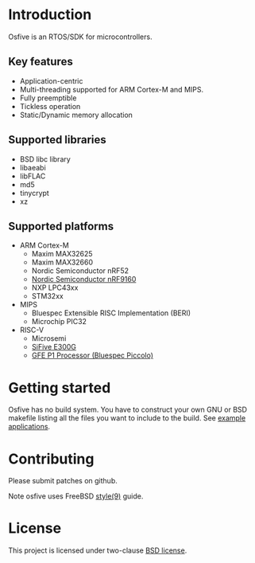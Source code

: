 # Introduction

Osfive is an RTOS/SDK for microcontrollers.

## Key features
- Application-centric
- Multi-threading supported for ARM Cortex-M and MIPS.
- Fully preemptible
- Tickless operation
- Static/Dynamic memory allocation

## Supported libraries
- BSD libc library
- libaeabi
- libFLAC
- md5
- tinycrypt
- xz

## Supported platforms
- ARM Cortex-M
  * Maxim MAX32625
  * Maxim MAX32660
  * Nordic Semiconductor nRF52
  * [Nordic Semiconductor nRF9160](https://github.com/osfive/nrf9160)
  * NXP LPC43xx
  * STM32xx
- MIPS
  * Bluespec Extensible RISC Implementation (BERI)
  * Microchip PIC32
- RISC-V
  * Microsemi
  * [SiFive E300G](https://github.com/osfive/hifive1-oled)
  * [GFE P1 Processor (Bluespec Piccolo)](https://github.com/CTSRD-CHERI/piccolo-demo)

# Getting started

Osfive has no build system. You have to construct your own GNU or BSD makefile listing all the files you want to include to the build. See [example applications](https://github.com/osfive/).

# Contributing

Please submit patches on github.

Note osfive uses FreeBSD [style(9)](https://www.freebsd.org/cgi/man.cgi?query=style&sektion=9) guide.

# License

This project is licensed under two-clause [BSD license](https://en.wikipedia.org/wiki/BSD_licenses#2-clause_license_(%22Simplified_BSD_License%22_or_%22FreeBSD_License%22)).
